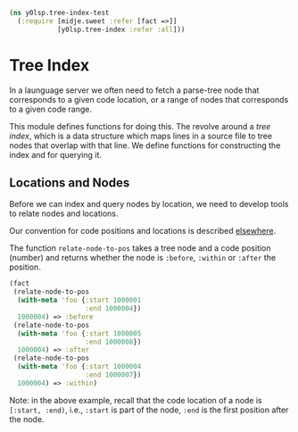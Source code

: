 ```clojure
(ns y0lsp.tree-index-test
  (:require [midje.sweet :refer [fact =>]]
            [y0lsp.tree-index :refer :all]))

```
# Tree Index

In a launguage server we often need to fetch a parse-tree node that
corresponds to a given code location, or a range of nodes that corresponds to
a given code range.

This module defines functions for doing this. The revolve around a _tree
index_, which is a data structure which maps lines in a source file to tree
nodes that overlap with that line. We define functions for constructing the
index and for querying it.

## Locations and Nodes

Before we can index and query nodes by location, we need to develop tools to
relate nodes and locations.

Our convention for code positions and locations is described
[elsewhere](../../doc/location_util.md).

The function `relate-node-to-pos` takes a tree node and a code position
(number) and returns whether the node is `:before`, `:within` or `:after` the
position.
```clojure
(fact
 (relate-node-to-pos
  (with-meta 'foo {:start 1000001
                   :end 1000004})
  1000004) => :before
 (relate-node-to-pos
  (with-meta 'foo {:start 1000005
                   :end 1000008})
  1000004) => :after
 (relate-node-to-pos
  (with-meta 'foo {:start 1000004
                   :end 1000007})
  1000004) => :within)

```
Note: in the above example, recall that the code location of a node is
`[:start, :end)`, i.e., `:start` is part of the node, `:end` is the first
position after the node.

